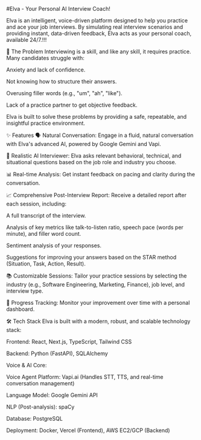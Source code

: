 
#Elva - Your Personal AI Interview Coach!

Elva is an intelligent, voice-driven platform designed to help you practice and ace your job interviews. By simulating real interview scenarios and providing instant, data-driven feedback, Elva acts as your personal coach, available 24/7.!!!

🎤 The Problem
Interviewing is a skill, and like any skill, it requires practice. Many candidates struggle with:

Anxiety and lack of confidence.

Not knowing how to structure their answers.

Overusing filler words (e.g., "um", "ah", "like").

Lack of a practice partner to get objective feedback.

Elva is built to solve these problems by providing a safe, repeatable, and insightful practice environment.

✨ Features
🗣️ Natural Conversation: Engage in a fluid, natural conversation with Elva's advanced AI, powered by Google Gemini and Vapi.

🧠 Realistic AI Interviewer: Elva asks relevant behavioral, technical, and situational questions based on the job role and industry you choose.

📊 Real-time Analysis: Get instant feedback on pacing and clarity during the conversation.

📈 Comprehensive Post-Interview Report: Receive a detailed report after each session, including:

A full transcript of the interview.

Analysis of key metrics like talk-to-listen ratio, speech pace (words per minute), and filler word count.

Sentiment analysis of your responses.

Suggestions for improving your answers based on the STAR method (Situation, Task, Action, Result).

📚 Customizable Sessions: Tailor your practice sessions by selecting the industry (e.g., Software Engineering, Marketing, Finance), job level, and interview type.

🚀 Progress Tracking: Monitor your improvement over time with a personal dashboard.

🛠️ Tech Stack
Elva is built with a modern, robust, and scalable technology stack:

Frontend: React, Next.js, TypeScript, Tailwind CSS

Backend: Python (FastAPI), SQLAlchemy

Voice & AI Core:

Voice Agent Platform: Vapi.ai (Handles STT, TTS, and real-time conversation management)

Language Model: Google Gemini API

NLP (Post-analysis): spaCy

Database: PostgreSQL

Deployment: Docker, Vercel (Frontend), AWS EC2/GCP (Backend)
